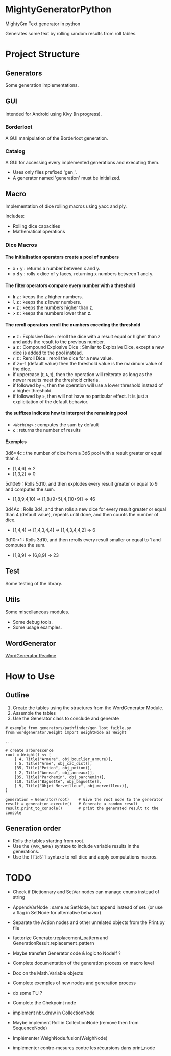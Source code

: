# MightyGeneratorPython
MightyGm Text generator in python


Generates some text by rolling random results from roll tables.

# Project Structure
## Generators

Some generation implementations.

## GUI
Intended for Android using Kivy (In progress).

### Borderloot
A GUI manipulation of the Borderloot generation.
### Catalog
A GUI for accessing every implemented generations and executing them.
 - Uses only files prefixed 'gen_'.
 - A generator named 'generation' must be initialized.

## Macro

Implementation of dice rolling macros using yacc and ply.

Includes:
- Rolling dice capacities
- Mathematical operations

### Dice Macros

#### The initialisation operators create a pool of numbers
 - x __`:`__ y : returns a number between x and y.
 - x __`d`__ y : rolls x dice of y faces, returning x numbers between 1 and y.

#### The filter operators compare every number with a threshold
 - __`h`__ z : keeps the z higher numbers.
 - __`l`__ z : keeps the z lower numbers.
 - __`<`__ z : keeps the numbers higher than z.
 - __`>`__ z : keeps the numbers lower than z.

#### The reroll operators reroll the numbers exceding the threshold
 - __`e`__ z : Explosive Dice : reroll the dice with a result equal or higher than z and adds the result to the previous number.
 - __`a`__ z : Compound Explosive Dice : Similar to Explosive Dice, except a new dice is added to the pool instead.
 - __`r`__ z : Reroll Dice : reroll the dice for a new value.
- if z=-1 (default value) then the threshold value is the maximum value of the dice.
- if uppercase (`E`,`A`,`R`), then the operation will reiterate as long as the newer results meet the threshold criteria.
- if followed by `<`, then the operation will use a lower threshold instead of a higher threshold.
- if followed by `>`, then will not have no particular effect. It is just a explicitation of the default behavior.

#### the suffixes indicate how to interpret the remaining pool
 - _`<Nothing>`_ : computes the sum by default
 - __`c`__ : returns the number of results

#### Exemples

3d6>4c : the number of dice from a 3d6 pool with a result greater or equal than 4.
- [1,4,6] => 2
- [1,3,2] => 0

5d10e9 : Rolls 5d10, and then explodes every result greater or equal to 9 and computes the sum.
- [1,8,9,4,10] => [1,8,(9+5),4,(10+9)] => 46

3d4Ac : Rolls 3d4, and then rolls a new dice for every result greater or equal than 4 (default value), repeats until done, and then counts the number of dice.
- [1,4,4] => [1,4,3,4,4] => [1,4,3,4,4,2] => 6

3d10r<1 : Rolls 3d10, and then rerolls every result smaller or equal to 1 and computes the sum.
- [1,8,9] => [6,8,9] => 23

## Test

Some testing of the library.

## Utils

Some miscellaneous modules.
- Some debug tools.
- Some usage examples.

## WordGenerator

[WordGenerator Readme](wordgenerator/README.md)

# How to Use

## Outline

1) Create the tables using the structures from the WordGenerator Module.
2) Assemble the tables
3) Use the Generator class to conclude and generate

```
# exemple from generators/pathfinder/gen_loot_faible.py
from wordgenerator.Weight import WeightNode as Weight

...

# create arborescence
root = Weight() << [
    [ 4, Title("Armure", obj_bouclier_armure)],
    [ 5, Title("Arme", obj_cac_dist)],
    [35, Title("Potion", obj_potion)],
    [ 2, Title("Anneau", obj_anneaux)],
    [35, Title("Parchemin", obj_parchemin)],
    [10, Title("Baguette", obj_baguette)],
    [ 9, Title("Objet Merveilleux", obj_merveilleux)],
]

generation = Generator(root)    # Give the root node to the generator
result = generation.execute()   # Generate a random result
result.print_to_console()       # print the generated result to the console
```

## Generation order
 - Rolls the tables starting from root.
 - Use the `{VAR_NAME}` syntaxe to include variable results in the generations.
 - Use the `[[1d6]]` syntaxe to roll dice and apply computations macros.

# TODO
- Check if Dictionnary and SetVar nodes can manage enums instead of string
- AppendVarNode : same as SetNode, but append instead of set. (or use a flag in SetNode for alternative behavior)
- Separate the Action nodes and other unrelated objects from the Print.py file
- factorize Generator.replacement_pattern and GenerationResult.replacement_pattern
- Maybe transfert Generator code & logic to NodeIf ?
- Complete documentation of the generation process on macro level
- Doc on the Math.Variable objects
- Complete exemples of new nodes and generation process
- do some TU ?
- Complete the Chekpoint node

- implement nbr_draw in CollectionNode
- Maybe implement Roll in CollectionNode (remove then from SequenceNode)
- Implémenter WeighNode.fusion(WeighNode)
- implémenter contre-mesures contre les récursions dans print_node